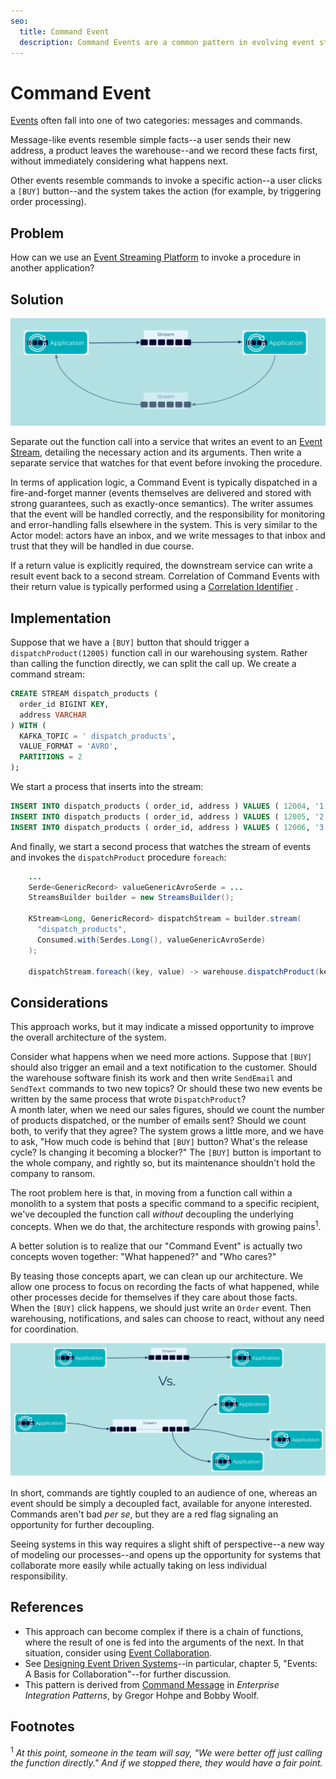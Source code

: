```yaml
---
seo:
  title: Command Event
  description: Command Events are a common pattern in evolving event streaming architectures, where events are used as triggers for further processing. They may indicate opportunities for further decoupling and separation of responsibilities.
---
```


# Command Event

[Events](../event/event.md) often fall into one of two categories: messages and commands.

Message-like events resemble simple facts--a user sends 
their new address, a product leaves the warehouse--and we record
these facts first, without immediately considering what happens next.

Other events resemble commands to invoke a specific action--a user clicks a `[BUY]` button--and the system takes the action (for example, by triggering order processing).

## Problem

How can we use an [Event Streaming Platform](../event-stream/event-streaming-platform.md) to invoke a procedure in another application?

## Solution
![Command Event](../img/command-event1.svg)

Separate out the function call into a service that writes an event to
an [Event Stream](../event-stream/event-stream.md), detailing the
necessary action and its arguments. Then write a separate
service that watches for that event before invoking the
procedure.

In terms of application logic, a Command Event is typically dispatched in a fire-and-forget manner (events themselves are delivered and stored with strong guarantees, such as exactly-once semantics).  The writer assumes that the event will be handled correctly, and the responsibility for monitoring and error-handling falls elsewhere in the system.  This is very similar to the Actor model: actors have an inbox, and we write messages to that inbox and trust that they will be handled in due course.

If a return value is explicitly required, the downstream service can
write a result event back to a second stream. Correlation of Command
Events with their return value is typically performed using a
[Correlation Identifier](../event/correlation-identifier.md) .

## Implementation

Suppose that we have a `[BUY]` button that should trigger a
`dispatchProduct(12005)` function call in our warehousing
system. Rather than calling the function directly, we can split the
call up. We create a command stream:

```sql
CREATE STREAM dispatch_products (
  order_id BIGINT KEY,
  address VARCHAR
) WITH (
  KAFKA_TOPIC = ' dispatch_products',
  VALUE_FORMAT = 'AVRO',
  PARTITIONS = 2
);
```

We start a process that inserts into the stream:

```sql
INSERT INTO dispatch_products ( order_id, address ) VALUES ( 12004, '1 Streetford Road' );
INSERT INTO dispatch_products ( order_id, address ) VALUES ( 12005, '2 Roadford Avenue' );
INSERT INTO dispatch_products ( order_id, address ) VALUES ( 12006, '3 Avenue Fordstreet' );
```

And finally, we start a second process that watches the stream of events and invokes the `dispatchProduct` procedure `foreach`:

```java
    ...
    Serde<GenericRecord> valueGenericAvroSerde = ...
    StreamsBuilder builder = new StreamsBuilder();

    KStream<Long, GenericRecord> dispatchStream = builder.stream(
      "dispatch_products",
      Consumed.with(Serdes.Long(), valueGenericAvroSerde)
    );

    dispatchStream.foreach((key, value) -> warehouse.dispatchProduct(key, value));
```

## Considerations

This approach works, but it may indicate a missed opportunity to improve the overall architecture of the system.

Consider what happens when we need more actions. Suppose that `[BUY]`
should also trigger an email and a text notification to the customer.
Should the warehouse software finish its work and then write
`SendEmail` and `SendText` commands to two new topics? Or should
these two new events be written by the same process that wrote `DispatchProduct`?  
A month later, when we need our sales figures, should we count the number of products dispatched, or the number of emails sent?  Should we count both, to verify that they agree?  The system grows a little more, and we have to ask, "How much code is behind that `[BUY]` button?  What's the release cycle?  Is changing it becoming a blocker?" The `[BUY]` button is important to the whole company, and rightly so, but its maintenance shouldn't hold the company to ransom.

The root problem here is that, in moving from a function call within a
monolith to a system that posts a specific command to a specific
recipient, we've decoupled the function call _without_ decoupling the
underlying concepts. When we do that, the architecture responds with
growing pains<sup>1</sup>.

A better solution is to realize that our "Command Event" is actually two
concepts woven together: "What happened?" and "Who cares?" 

By teasing those concepts apart, we can clean up our architecture. We
allow one process to focus on recording the facts of what happened,
while other processes decide for themselves if they care about those facts.  
When the `[BUY]` click happens, we should just write an `Order`
event. Then warehousing, notifications, and sales can choose to react,
without any need for coordination.

![Command Event](../img/command-event2.svg)

In short, commands are tightly coupled to an audience of one, whereas
an event should be simply a decoupled fact, available for anyone 
interested. Commands aren't bad _per se_, but they are a red flag 
signaling an opportunity for further decoupling.

Seeing systems in this way requires a slight shift of perspective--a new
way of modeling our processes--and opens up the opportunity for
systems that collaborate more easily while actually taking on less
individual responsibility.

## References

* This approach can become complex if there is a chain of functions,
  where the result of one is fed into the arguments of the next. In
  that situation, consider using [Event
  Collaboration](../compositional-patterns/event-collaboration.md).
* See [Designing Event Driven
  Systems](https://www.confluent.io/designing-event-driven-systems/)--in particular, chapter 5, "Events: A Basis for Collaboration"--for further
  discussion.
* This pattern is derived from [Command
  Message](https://www.enterpriseintegrationpatterns.com/patterns/messaging/CommandMessage.html)
  in _Enterprise Integration Patterns_, by Gregor Hohpe and Bobby Woolf.

## Footnotes

<sup>1</sup> _At this point, someone in the team will say, "We were
better off just calling the function directly."  And if we stopped
there, they would have a fair point._
